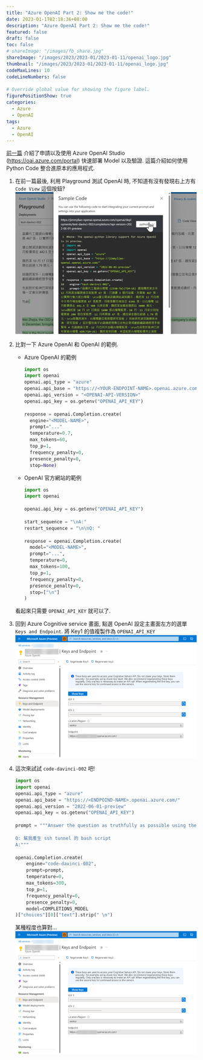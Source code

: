```yaml
---
title: "Azure OpenAI Part 2: Show me the code!"
date: 2023-01-1T02:18:36+08:00
description: "Azure OpenAI Part 2: Show me the code!"
featured: false
draft: false
toc: false
# shareImage: "/images/fb_share.jpg"
shareImage: "/images/2023/2023-01/2023-01-11/openai_logo.jpg"
thumbnail: "/images/2023/2023-01/2023-01-11/openai_logo.jpg"
codeMaxLines: 10
codeLineNumbers: false

# Override global value for showing the figure label.
figurePositionShow: true
categories:
  - Azure
  - OpenAI
tags:
  - Azure
  - OpenAI
---
```


[前一篇](https://jimmyliao.net/post/2023-01-11-azure-openai/) 介紹了申請以及使用 Azure OpenAI Studio (https://oai.azure.com/portal) 快速部署 Model 以及驗證. 這篇介紹如何使用 Python Code 整合進原本的應用程式.

<!--more-->

1. 在前一篇最後, 利用 Playground 測試 OpenAI 時, 不知道有沒有發現右上方有 `Code View` 這個按鈕?  
  ![](/images/2023/2023-01/2023-01-11/08.png)

2. 比對一下 Azure OpenAI 和 OpenAI 的範例.
 
    - Azure OpenAI 的範例

      ```python
      import os
      import openai
      openai.api_type = "azure"
      openai.api_base = "https://<YOUR-ENDPOINT-NAME>.openai.azure.com/"
      openai.api_version = "<OPENAI-API-VERSION>"
      openai.api_key = os.getenv("OPENAI_API_KEY")

      response = openai.Completion.create(
        engine="<MODEL-NAME>",
        prompt="..."
        temperature=0.7,
        max_tokens=60,
        top_p=1,
        frequency_penalty=0,
        presence_penalty=0,
        stop=None)    
      ```


    - OpenAI 官方網站的範例

      ```python
      import os
      import openai

      openai.api_key = os.getenv("OPENAI_API_KEY")

      start_sequence = "\nA:"
      restart_sequence = "\n\nQ: "

      response = openai.Completion.create(
        model="<MODEL-NAME>",
        prompt="...",
        temperature=0,
        max_tokens=100,
        top_p=1,
        frequency_penalty=0,
        presence_penalty=0,
        stop=["\n"]
      )
      ```

    看起來只需要 `OPENAI_API_KEY` 就可以了.

3. 回到 Azure Cognitive service 畫面, 點選 OpenAI 設定主畫面左方的選單 `Keys and Endpoint`. 將 Key1 的值複製作為 `OPENAI_API_KEY`
  ![](/images/2023/2023-01/2023-01-11/09.png)


4. 這次來試試 `code-davinci-002` 吧!

    ```python
    import os
    import openai
    openai.api_type = "azure"
    openai.api_base = "https://<ENDPOIND-NAME>.openai.azure.com/"
    openai.api_version = "2022-06-01-preview"
    openai.api_key = os.getenv("OPENAI_API_KEY")

    prompt = """Answer the question as truthfully as possible using the provided text, and if the answer is not contained within the text below, say "I don't know"

    Q: 幫我產生 ssh tunnel 的 bash script
    A:"""

    openai.Completion.create(
        engine="code-davinci-002",
        prompt=prompt,
        temperature=0,
        max_tokens=300,
        top_p=1,
        frequency_penalty=0,
        presence_penalty=0,
        model=COMPLETIONS_MODEL
    )["choices"][0]["text"].strip(" \n")    
    ```


    某種程度也算對...
  ![](/images/2023/2023-01/2023-01-11/09.png)



